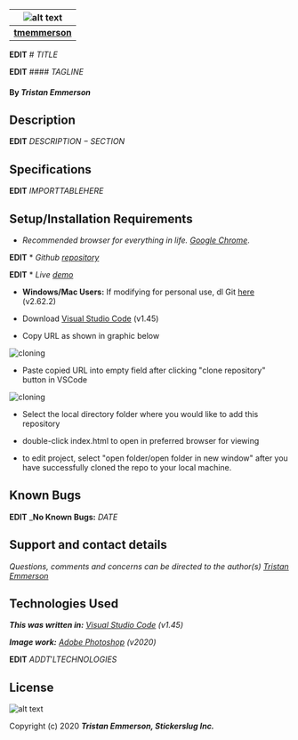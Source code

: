 | ![alt text](https://coding-assets.s3-us-west-2.amazonaws.com/img/pumabot3.png "GitHub avatar for author Tristan Emmerson") |
|:-----:|
| [**tmemmerson**](https://github.com/tmemmerson) |
 
**EDIT** # _$TITLE$_

**EDIT** #### _$TAGLINE$_	

#### By _**Tristan Emmerson**_

## **Description**

**EDIT** _$DESCRIPTION-SECTION$_

## **Specifications**

**EDIT** $IMPORT TABLE HERE$

## **Setup/Installation Requirements**

*  _Recommended browser for everything in life. [Google Chrome](https://www.google.com/chrome/)_.

**EDIT** *  _Github [repository](https://github.com/tmemmerson/$REPO$.git)_

**EDIT** *  _Live [demo](https://tmemmerson.github.io/$REPO$/)_

*  **Windows/Mac Users:** If modifying for personal use, dl Git [here](https://git-scm.com/downloads/) (v2.62.2)

* Download [Visual Studio Code](https://code.visualstudio.com/) (v1.45)

* Copy URL as shown in graphic below

![cloning](https://coding-assets.s3-us-west-2.amazonaws.com/img/clone.gif "How to clone repo")

* Paste copied URL into empty field after clicking "clone repository" button in VSCode

![cloning](https://coding-assets.s3-us-west-2.amazonaws.com/img/clone-github.gif "Cloning from Github within VSCode")

* Select the local directory folder where you would like to add this repository

* double-click index.html to open in preferred browser for viewing

* to edit project, select "open folder/open folder in new window" after you have successfully cloned the repo to your local machine.


## **Known Bugs**

**EDIT** _**No Known Bugs:** _$DATE$_

## **Support and contact details**

_Questions, comments and concerns can be directed to the author(s) [Tristan Emmerson](tristan@stickerslug.com)_

## **Technologies Used**

_**This was written in:** [Visual Studio Code](https://code.visualstudio.com/) (v1.45)_

_**Image work:** [Adobe Photoshop](https://www.adobe.com/products/photoshop.html/) (v2020)_

**EDIT** $ADDT'L TECHNOLOGIES$

## **License**
![alt text][logo]

[logo]: https://img.shields.io/bower/l/bootstrap "MIT License"

Copyright (c) 2020 **_Tristan Emmerson, Stickerslug Inc._**

